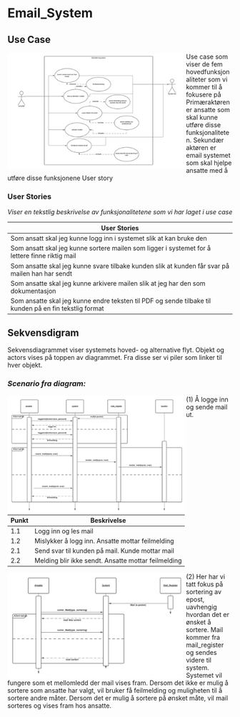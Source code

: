 # Email_System

## Use Case

<img src="usecase.png" width="400" align="left">

Use case som viser de fem hovedfunksjonaliteter som  vi kommer til å fokusere på 
Primæraktøren er ansatte som skal kunne utføre disse funksjonaliteten. 
Sekundær aktøren er email systemet som skal hjelpe ansatte med å utføre disse funksjonene
User story 
<br clear="both"/>
### User Stories

*Viser en tekstlig beskrivelse av funksjonalitetene som vi har laget i use case*

| User Stories |
| ---- |
|Som ansatt skal jeg kunne logg inn i systemet slik at kan bruke den|
|Som ansatt skal jeg kunne sortere mailen som ligger i systemet for å lettere finne riktig mail|
|Som ansatte skal jeg kunne svare tilbake kunden slik at kunden får svar på mailen han har sendt|
|Som ansatte skal jeg kunne arkivere mailen slik at jeg har den som dokumentasjon |
|Som ansatte skal jeg kunne endre teksten til PDF og sende tilbake til kunden på en fin tekstlig format|

## Sekvensdigram 
Sekvensdiagrammet viser systemets hoved- og alternative flyt. Objekt og actors vises på toppen av diagrammet. 
Fra disse ser vi piler som linker til hver objekt. 
<br clear="both"/>



### _Scenario fra diagram:_
<img src="sekvensdiagram_svare_kunder.png" width="400" align="left">

(1) Å logge inn og sende mail ut. 

| Punkt  | Beskrivelse |
| ------------- | ------------- |
| 1.1  | Logg inn og les mail |
| 1.2  | Mislykker å logg inn. Ansatte mottar feilmelding |
| 2.1  | Send svar til kunden på mail. Kunde mottar mail |
| 2.2 | Melding blir ikke sendt. Ansatte mottar feilmelding |


<img src="Seq_Diagram.png" width="400" align="left">
(2) Her har vi tatt fokus på sortering av epost, uavhengig hvordan det er ønsket å sortere.
Mail kommer fra mail_register og sendes videre til system. 
Systemet vil fungere som et mellomledd der mail vises fram. 
Dersom det ikke er mulig å sortere som ansatte har valgt, vil bruker få feilmelding og 
muligheten til å sortere andre måter. 
Dersom det er mulig å sortere på ønsket måte, vil mail sorteres og vises fram hos ansatte. 


